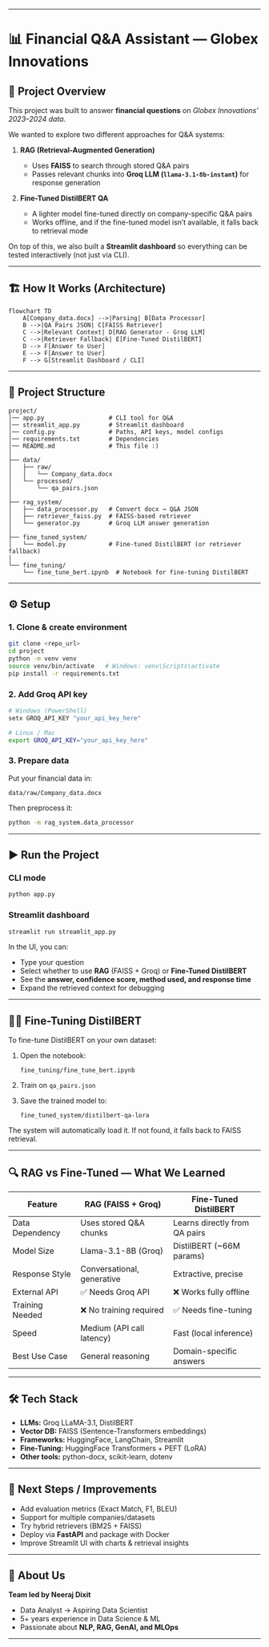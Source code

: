 
---

# 📊 Financial Q\&A Assistant — Globex Innovations

## 🚀 Project Overview

This project was built to answer **financial questions** on *Globex Innovations’ 2023–2024 data*.

We wanted to explore two different approaches for Q\&A systems:

1. **RAG (Retrieval-Augmented Generation)**

   * Uses **FAISS** to search through stored Q\&A pairs
   * Passes relevant chunks into **Groq LLM (`llama-3.1-8b-instant`)** for response generation

2. **Fine-Tuned DistilBERT QA**

   * A lighter model fine-tuned directly on company-specific Q\&A pairs
   * Works offline, and if the fine-tuned model isn’t available, it falls back to retrieval mode

On top of this, we also built a **Streamlit dashboard** so everything can be tested interactively (not just via CLI).

---

## 🏗️ How It Works (Architecture)

```mermaid
flowchart TD
    A[Company_data.docx] -->|Parsing| B[Data Processor]
    B -->|QA Pairs JSON| C[FAISS Retriever]
    C -->|Relevant Context| D[RAG Generator - Groq LLM]
    C -->|Retriever Fallback| E[Fine-Tuned DistilBERT]
    D --> F[Answer to User]
    E --> F[Answer to User]
    F --> G[Streamlit Dashboard / CLI]
```

---

## 📂 Project Structure

```
project/
│── app.py                  # CLI tool for Q&A
│── streamlit_app.py        # Streamlit dashboard
│── config.py               # Paths, API keys, model configs
│── requirements.txt        # Dependencies
│── README.md               # This file :)
│
├── data/
│   ├── raw/
│   │   └── Company_data.docx
│   └── processed/
│       └── qa_pairs.json
│
├── rag_system/
│   ├── data_processor.py   # Convert docx → Q&A JSON
│   ├── retriever_faiss.py  # FAISS-based retriever
│   └── generator.py        # Groq LLM answer generation
│
├── fine_tuned_system/
│   └── model.py            # Fine-tuned DistilBERT (or retriever fallback)
│
└── fine_tuning/
    └── fine_tune_bert.ipynb  # Notebook for fine-tuning DistilBERT
```

---

## ⚙️ Setup

### 1. Clone & create environment

```bash
git clone <repo_url>
cd project
python -m venv venv
source venv/bin/activate   # Windows: venv\Scripts\activate
pip install -r requirements.txt
```

### 2. Add Groq API key

```bash
# Windows (PowerShell)
setx GROQ_API_KEY "your_api_key_here"

# Linux / Mac
export GROQ_API_KEY="your_api_key_here"
```

### 3. Prepare data

Put your financial data in:

```
data/raw/Company_data.docx
```

Then preprocess it:

```bash
python -m rag_system.data_processor
```

---

## ▶️ Run the Project

### CLI mode

```bash
python app.py
```

### Streamlit dashboard

```bash
streamlit run streamlit_app.py
```

In the UI, you can:

* Type your question
* Select whether to use **RAG** (FAISS + Groq) or **Fine-Tuned DistilBERT**
* See the **answer, confidence score, method used, and response time**
* Expand the retrieved context for debugging

---

## 🧑‍🏫 Fine-Tuning DistilBERT

To fine-tune DistilBERT on your own dataset:

1. Open the notebook:

   ```
   fine_tuning/fine_tune_bert.ipynb
   ```
2. Train on `qa_pairs.json`
3. Save the trained model to:

   ```
   fine_tuned_system/distilbert-qa-lora
   ```

The system will automatically load it. If not found, it falls back to FAISS retrieval.

---

## 🔍 RAG vs Fine-Tuned — What We Learned

| Feature         | RAG (FAISS + Groq)         | Fine-Tuned DistilBERT         |
| --------------- | -------------------------- | ----------------------------- |
| Data Dependency | Uses stored Q\&A chunks    | Learns directly from QA pairs |
| Model Size      | Llama-3.1-8B (Groq)        | DistilBERT (\~66M params)     |
| Response Style  | Conversational, generative | Extractive, precise           |
| External API    | ✅ Needs Groq API           | ❌ Works fully offline         |
| Training Needed | ❌ No training required     | ✅ Needs fine-tuning           |
| Speed           | Medium (API call latency)  | Fast (local inference)        |
| Best Use Case   | General reasoning          | Domain-specific answers       |

---

## 🛠️ Tech Stack

* **LLMs:** Groq LLaMA-3.1, DistilBERT
* **Vector DB:** FAISS (Sentence-Transformers embeddings)
* **Frameworks:** HuggingFace, LangChain, Streamlit
* **Fine-Tuning:** HuggingFace Transformers + PEFT (LoRA)
* **Other tools:** python-docx, scikit-learn, dotenv

---

## 🔮 Next Steps / Improvements

* Add evaluation metrics (Exact Match, F1, BLEU)
* Support for multiple companies/datasets
* Try hybrid retrievers (BM25 + FAISS)
* Deploy via **FastAPI** and package with Docker
* Improve Streamlit UI with charts & retrieval insights

---

## 👥 About Us

**Team led by Neeraj Dixit**

* Data Analyst → Aspiring Data Scientist
* 5+ years experience in Data Science & ML
* Passionate about **NLP, RAG, GenAI, and MLOps**

---
